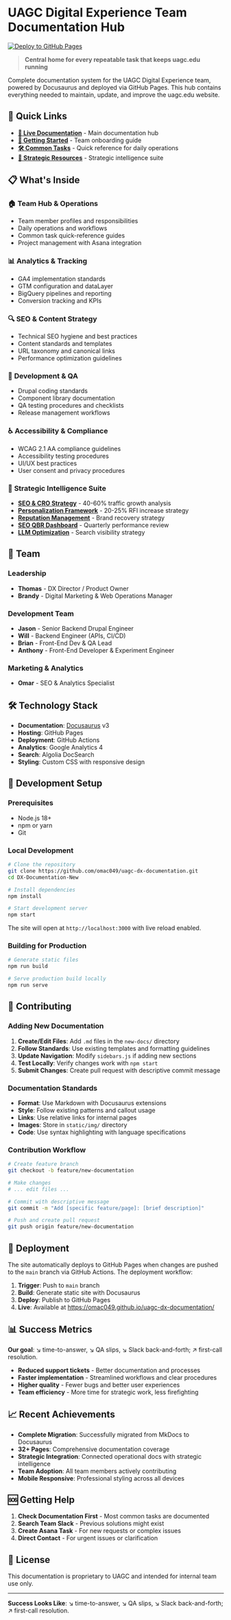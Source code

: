 # UAGC Digital Experience Team Documentation Hub

[![Deploy to GitHub Pages](https://github.com/omac049/uagc-dx-documentation/actions/workflows/deploy.yml/badge.svg)](https://github.com/omac049/uagc-dx-documentation/actions/workflows/deploy.yml)

> **Central home for every repeatable task that keeps uagc.edu running**

Complete documentation system for the UAGC Digital Experience team, powered by Docusaurus and deployed via GitHub Pages. This hub contains everything needed to maintain, update, and improve the uagc.edu website.

## 🚀 Quick Links

- **[📖 Live Documentation](https://omac049.github.io/uagc-dx-documentation/)** - Main documentation hub
- **[🎯 Getting Started](https://omac049.github.io/uagc-dx-documentation/getting-started)** - Team onboarding guide
- **[🛠️ Common Tasks](https://omac049.github.io/uagc-dx-documentation/common-tasks)** - Quick reference for daily operations
- **[🚀 Strategic Resources](https://omac049.github.io/UAGC-Strategic-Intelligence/)** - Strategic intelligence suite

## 📋 What's Inside

### 🏠 **Team Hub & Operations**
- Team member profiles and responsibilities
- Daily operations and workflows
- Common task quick-reference guides
- Project management with Asana integration

### 📊 **Analytics & Tracking**
- GA4 implementation standards
- GTM configuration and dataLayer
- BigQuery pipelines and reporting
- Conversion tracking and KPIs

### 🔍 **SEO & Content Strategy**
- Technical SEO hygiene and best practices
- Content standards and templates
- URL taxonomy and canonical links
- Performance optimization guidelines

### 🧪 **Development & QA**
- Drupal coding standards
- Component library documentation
- QA testing procedures and checklists
- Release management workflows

### ♿ **Accessibility & Compliance**
- WCAG 2.1 AA compliance guidelines
- Accessibility testing procedures
- UI/UX best practices
- User consent and privacy procedures

### 🎯 **Strategic Intelligence Suite**
- **[SEO & CRO Strategy](https://omac049.github.io/UAGC-Strategic-Intelligence/seo-cro-audit-uagc.html)** - 40-60% traffic growth analysis
- **[Personalization Framework](https://omac049.github.io/UAGC-Strategic-Intelligence/cookie/UAGC-cookie-personalization.html)** - 20-25% RFI increase strategy
- **[Reputation Management](https://omac049.github.io/UAGC-Strategic-Intelligence/Reputation%20management/uagc-comprehensive-reputation-analysis.html)** - Brand recovery strategy
- **[SEO QBR Dashboard](https://omac049.github.io/uagc_seo_cro_qbr/)** - Quarterly performance review
- **[LLM Optimization](https://omac049.github.io/uagc-seo-llm-optimization/)** - Search visibility strategy

## 👥 Team

### Leadership
- **Thomas** - DX Director / Product Owner
- **Brandy** - Digital Marketing & Web Operations Manager

### Development Team
- **Jason** - Senior Backend Drupal Engineer
- **Will** - Backend Engineer (APIs, CI/CD)
- **Brian** - Front-End Dev & QA Lead
- **Anthony** - Front-End Developer & Experiment Engineer

### Marketing & Analytics
- **Omar** - SEO & Analytics Specialist

## 🛠️ Technology Stack

- **Documentation**: [Docusaurus](https://docusaurus.io/) v3
- **Hosting**: GitHub Pages
- **Deployment**: GitHub Actions
- **Analytics**: Google Analytics 4
- **Search**: Algolia DocSearch
- **Styling**: Custom CSS with responsive design

## 🚀 Development Setup

### Prerequisites
- Node.js 18+ 
- npm or yarn
- Git

### Local Development

```bash
# Clone the repository
git clone https://github.com/omac049/uagc-dx-documentation.git
cd DX-Documentation-New

# Install dependencies
npm install

# Start development server
npm start
```

The site will open at `http://localhost:3000` with live reload enabled.

### Building for Production

```bash
# Generate static files
npm run build

# Serve production build locally
npm run serve
```

## 📝 Contributing

### Adding New Documentation

1. **Create/Edit Files**: Add `.md` files in the `new-docs/` directory
2. **Follow Standards**: Use existing templates and formatting guidelines
3. **Update Navigation**: Modify `sidebars.js` if adding new sections
4. **Test Locally**: Verify changes work with `npm start`
5. **Submit Changes**: Create pull request with descriptive commit message

### Documentation Standards

- **Format**: Use Markdown with Docusaurus extensions
- **Style**: Follow existing patterns and callout usage
- **Links**: Use relative links for internal pages
- **Images**: Store in `static/img/` directory
- **Code**: Use syntax highlighting with language specifications

### Contribution Workflow

```bash
# Create feature branch
git checkout -b feature/new-documentation

# Make changes
# ... edit files ...

# Commit with descriptive message
git commit -m "Add [specific feature/page]: [brief description]"

# Push and create pull request
git push origin feature/new-documentation
```

## 🔄 Deployment

The site automatically deploys to GitHub Pages when changes are pushed to the `main` branch via GitHub Actions. The deployment workflow:

1. **Trigger**: Push to `main` branch
2. **Build**: Generate static site with Docusaurus
3. **Deploy**: Publish to GitHub Pages
4. **Live**: Available at https://omac049.github.io/uagc-dx-documentation/

## 📊 Success Metrics

**Our goal**: ↘ time-to-answer, ↘ QA slips, ↘ Slack back-and-forth; ↗ first-call resolution.

- **Reduced support tickets** - Better documentation and processes
- **Faster implementation** - Streamlined workflows and clear procedures  
- **Higher quality** - Fewer bugs and better user experiences
- **Team efficiency** - More time for strategic work, less firefighting

## 📈 Recent Achievements

- **Complete Migration**: Successfully migrated from MkDocs to Docusaurus
- **32+ Pages**: Comprehensive documentation coverage
- **Strategic Integration**: Connected operational docs with strategic intelligence
- **Team Adoption**: All team members actively contributing
- **Mobile Responsive**: Professional styling across all devices

## 🆘 Getting Help

1. **Check Documentation First** - Most common tasks are documented
2. **Search Team Slack** - Previous solutions might exist  
3. **Create Asana Task** - For new requests or complex issues
4. **Direct Contact** - For urgent issues or clarification

## 📄 License

This documentation is proprietary to UAGC and intended for internal team use only.

---

**Success Looks Like**: ↘ time-to-answer, ↘ QA slips, ↘ Slack back-and-forth; ↗ first-call resolution.
